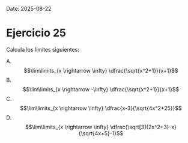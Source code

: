 Date: 2025-08-22

# Ejercicio 25


Calcula los límites siguientes:

A.  $$\lim\limits_{x \rightarrow \infty} \dfrac{\sqrt{x^2+1}}{x+1}$$
B.  $$\lim\limits_{x \rightarrow -\infty} \dfrac{\sqrt{x^2+1}}{x+1}$$
C.  $$\lim\limits_{x \rightarrow \infty} \dfrac{x-3}{\sqrt{4x^2+25}}$$
D.  $$\lim\limits_{x \rightarrow \infty} \dfrac{\sqrt[3]{2x^2+3}-x}{\sqrt{4x+5}-1}$$
